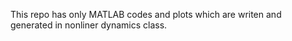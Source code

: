 This repo has only MATLAB codes and plots which are writen and generated in nonliner dynamics class.
